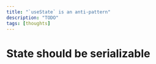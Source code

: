 ```yaml
---
title: "`useState` is an anti-pattern"
description: "TODO"
tags: [thoughts]
---
```


# State should be serializable

